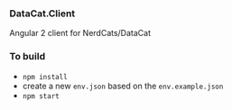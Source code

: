 ### DataCat.Client
Angular 2 client for NerdCats/DataCat

### To build
 - `npm install`
 - create a new `env.json` based on the `env.example.json`
 - `npm start` 
